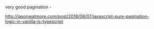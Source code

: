 very good pagination - 

http://jasonwatmore.com/post/2018/08/07/javascript-pure-pagination-logic-in-vanilla-js-typescript